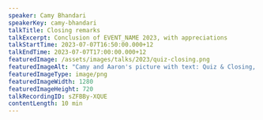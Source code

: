 ```yaml
---
speaker: Camy Bhandari
speakerKey: camy-bhandari
talkTitle: Closing remarks
talkExcerpt: Conclusion of EVENT_NAME 2023, with appreciations
talkStartTime: 2023-07-07T16:50:00.000+12
talkEndTime: 2023-07-07T17:00:00.000+12
featuredImage: /assets/images/talks/2023/quiz-closing.png
featuredImageAlt: "Camy and Aaron's picture with text: Quiz & Closing, EVENT_NAME"
featuredImageType: image/png
featuredImageWidth: 1280
featuredImageHeight: 720
talkRecordingID: sZFBBy-XQUE
contentLength: 10 min
---
```

